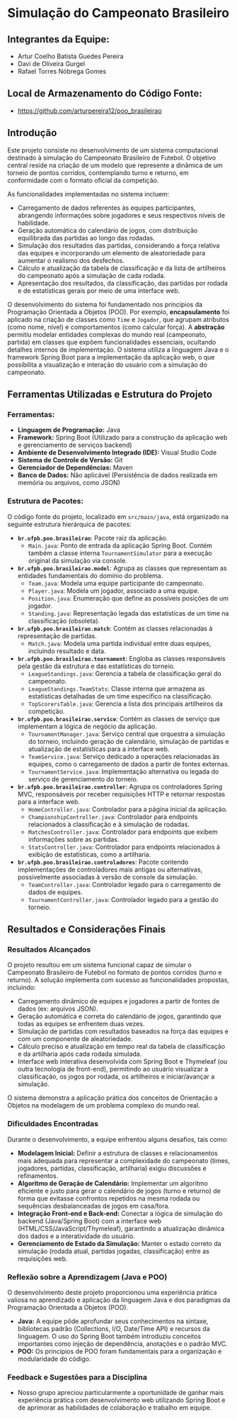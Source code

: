 # Simulação do Campeonato Brasileiro

## Integrantes da Equipe:

*   Artur Coelho Batista Guedes Pereira
*   Davi de Oliveira Gurgel
*   Rafael Torres Nóbrega Gomes

## Local de Armazenamento do Código Fonte:

*   https://github.com/arturpereira12/poo_brasileirao

## Introdução

Este projeto consiste no desenvolvimento de um sistema computacional destinado à simulação do Campeonato Brasileiro de Futebol. O objetivo central reside na criação de um modelo que represente a dinâmica de um torneio de pontos corridos, contemplando turno e returno, em conformidade com o formato oficial da competição.

As funcionalidades implementadas no sistema incluem:
*   Carregamento de dados referentes às equipes participantes, abrangendo informações sobre jogadores e seus respectivos níveis de habilidade.
*   Geração automática do calendário de jogos, com distribuição equilibrada das partidas ao longo das rodadas.
*   Simulação dos resultados das partidas, considerando a força relativa das equipes e incorporando um elemento de aleatoriedade para aumentar o realismo dos desfechos.
*   Cálculo e atualização da tabela de classificação e da lista de artilheiros do campeonato após a simulação de cada rodada.
*   Apresentação dos resultados, da classificação, das partidas por rodada e de estatísticas gerais por meio de uma interface web.

O desenvolvimento do sistema foi fundamentado nos princípios da Programação Orientada a Objetos (POO). Por exemplo, **encapsulamento** foi aplicado na criação de classes como `Time` e `Jogador`, que agrupam atributos (como nome, nível) e comportamentos (como calcular força). A **abstração** permitiu modelar entidades complexas do mundo real (campeonato, partida) em classes que expõem funcionalidades essenciais, ocultando detalhes internos de implementação. O sistema utiliza a linguagem Java e o framework Spring Boot para a implementação da aplicação web, o que possibilita a visualização e interação do usuário com a simulação do campeonato.

## Ferramentas Utilizadas e Estrutura do Projeto

### Ferramentas:

*   **Linguagem de Programação:** Java
*   **Framework:** Spring Boot (Utilizado para a construção da aplicação web e gerenciamento de serviços backend)
*   **Ambiente de Desenvolvimento Integrado (IDE):** Visual Studio Code
*   **Sistema de Controle de Versão:** Git
*   **Gerenciador de Dependências:** Maven
*   **Banco de Dados:** Não aplicável (Persistência de dados realizada em memória ou arquivos, como JSON)

### Estrutura de Pacotes:

O código fonte do projeto, localizado em `src/main/java`, está organizado na seguinte estrutura hierárquica de pacotes:

*   **`br.ufpb.poo.brasileirao`**: Pacote raiz da aplicação.
    *   `Main.java`: Ponto de entrada da aplicação Spring Boot. Contém também a classe interna `TournamentSimulator` para a execução original da simulação via console.
*   **`br.ufpb.poo.brasileirao.model`**: Agrupa as classes que representam as entidades fundamentais do domínio do problema.
    *   `Team.java`: Modela uma equipe participante do campeonato.
    *   `Player.java`: Modela um jogador, associado a uma equipe.
    *   `Position.java`: Enumeração que define as possíveis posições de um jogador.
    *   `Standing.java`: Representação legada das estatísticas de um time na classificação (obsoleta).
*   **`br.ufpb.poo.brasileirao.match`**: Contém as classes relacionadas à representação de partidas.
    *   `Match.java`: Modela uma partida individual entre duas equipes, incluindo resultado e data.
*   **`br.ufpb.poo.brasileirao.tournament`**: Engloba as classes responsáveis pela gestão da estrutura e das estatísticas do torneio.
    *   `LeagueStandings.java`: Gerencia a tabela de classificação geral do campeonato.
    *   `LeagueStandings.TeamStats`: Classe interna que armazena as estatísticas detalhadas de um time específico na classificação.
    *   `TopScorersTable.java`: Gerencia a lista dos principais artilheiros da competição.
*   **`br.ufpb.poo.brasileirao.service`**: Contém as classes de serviço que implementam a lógica de negócio da aplicação.
    *   `TournamentManager.java`: Serviço central que orquestra a simulação do torneio, incluindo geração de calendário, simulação de partidas e atualização de estatísticas para a interface web.
    *   `TeamService.java`: Serviço dedicado a operações relacionadas às equipes, como o carregamento de dados a partir de fontes externas.
    *   `TournamentService.java`: Implementação alternativa ou legada do serviço de gerenciamento do torneio.
*   **`br.ufpb.poo.brasileirao.controller`**: Agrupa os controladores Spring MVC, responsáveis por receber requisições HTTP e retornar respostas para a interface web.
    *   `HomeController.java`: Controlador para a página inicial da aplicação.
    *   `ChampionshipController.java`: Controlador para endpoints relacionados à classificação e à simulação de rodadas.
    *   `MatchesController.java`: Controlador para endpoints que exibem informações sobre as partidas.
    *   `StatsController.java`: Controlador para endpoints relacionados à exibição de estatísticas, como a artilharia.
*   **`br.ufpb.poo.brasileirao.controladores`**: Pacote contendo implementações de controladores mais antigas ou alternativas, possivelmente associadas à versão de console da simulação.
    *   `TeamController.java`: Controlador legado para o carregamento de dados de equipes.
    *   `TournamentController.java`: Controlador legado para a gestão do torneio.

## Resultados e Considerações Finais

### Resultados Alcançados

O projeto resultou em um sistema funcional capaz de simular o Campeonato Brasileiro de Futebol no formato de pontos corridos (turno e returno). A solução implementa com sucesso as funcionalidades propostas, incluindo:

*   Carregamento dinâmico de equipes e jogadores a partir de fontes de dados (ex: arquivos JSON).
*   Geração automática e correta do calendário de jogos, garantindo que todas as equipes se enfrentem duas vezes.
*   Simulação de partidas com resultados baseados na força das equipes e com um componente de aleatoriedade.
*   Cálculo preciso e atualização em tempo real da tabela de classificação e da artilharia após cada rodada simulada.
*   Interface web interativa desenvolvida com Spring Boot e Thymeleaf (ou outra tecnologia de front-end), permitindo ao usuário visualizar a classificação, os jogos por rodada, os artilheiros e iniciar/avançar a simulação.

O sistema demonstra a aplicação prática dos conceitos de Orientação a Objetos na modelagem de um problema complexo do mundo real.

### Dificuldades Encontradas

Durante o desenvolvimento, a equipe enfrentou alguns desafios, tais como:

*   **Modelagem Inicial:** Definir a estrutura de classes e relacionamentos mais adequada para representar a complexidade do campeonato (times, jogadores, partidas, classificação, artilharia) exigiu discussões e refinamentos.
*   **Algoritmo de Geração de Calendário:** Implementar um algoritmo eficiente e justo para gerar o calendário de jogos (turno e returno) de forma que evitasse confrontos repetidos na mesma rodada ou sequências desbalanceadas de jogos em casa/fora.
*   **Integração Front-end e Back-end:** Conectar a lógica de simulação do backend (Java/Spring Boot) com a interface web (HTML/CSS/JavaScript/Thymeleaf), garantindo a atualização dinâmica dos dados e a interatividade do usuário.
*   **Gerenciamento de Estado da Simulação:** Manter o estado correto da simulação (rodada atual, partidas jogadas, classificação) entre as requisições web.

### Reflexão sobre a Aprendizagem (Java e POO)

O desenvolvimento deste projeto proporcionou uma experiência prática valiosa no aprendizado e aplicação da linguagem Java e dos paradigmas da Programação Orientada a Objetos (POO).

*   **Java:** A equipe pôde aprofundar seus conhecimentos na sintaxe, bibliotecas padrão (Collections, I/O, Date/Time API) e recursos da linguagem. O uso do Spring Boot também introduziu conceitos importantes como injeção de dependência, anotações e o padrão MVC.
*   **POO:** Os princípios de POO foram fundamentais para a organização e modularidade do código.

### Feedback e Sugestões para a Disciplina

* Nosso grupo apreciou particularmente a oportunidade de ganhar mais experiência prática com desenvolvimento web utilizando Spring Boot e de aprimorar as habilidades de colaboração e trabalho em equipe.
